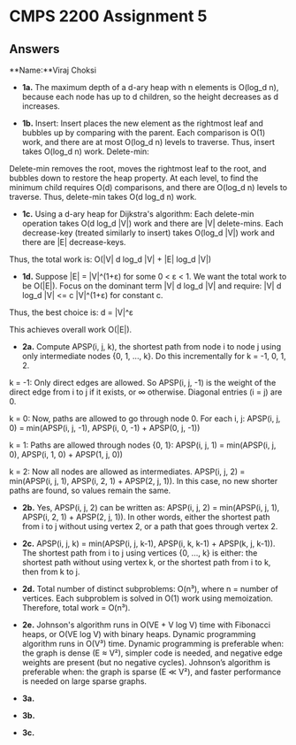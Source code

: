 # CMPS 2200 Assignment 5
## Answers

**Name:**Viraj Choksi





- **1a.** The maximum depth of a d-ary heap with n elements is O(log_d n), because each node has up to d children, so the height decreases as d increases.


- **1b.** Insert: Insert places the new element as the rightmost leaf and bubbles up by comparing with the parent. Each comparison is O(1) work, and there are at most O(log_d n) levels to traverse.
Thus, insert takes O(log_d n) work.
Delete-min:

Delete-min removes the root, moves the rightmost leaf to the root, and bubbles down to restore the heap property.
At each level, to find the minimum child requires O(d) comparisons, and there are O(log_d n) levels to traverse.
Thus, delete-min takes O(d log_d n) work.


- **1c.** Using a d-ary heap for Dijkstra's algorithm:
Each delete-min operation takes O(d log_d |V|) work and there are |V| delete-mins.
Each decrease-key (treated similarly to insert) takes O(log_d |V|) work and there are |E| decrease-keys.

Thus, the total work is: O(|V| d log_d |V| + |E| log_d |V|)


- **1d.** Suppose |E| = |V|^(1+ε) for some 0 < ε < 1.
We want the total work to be O(|E|).
Focus on the dominant term |V| d log_d |V| and require: |V| d log_d |V| <= c |V|^(1+ε) for constant c.

Thus, the best choice is: d = |V|^ε

This achieves overall work O(|E|).


- **2a.** Compute APSP(i, j, k), the shortest path from node i to node j using only intermediate nodes {0, 1, ..., k}. Do this incrementally for k = -1, 0, 1, 2.

k = -1: Only direct edges are allowed. So APSP(i, j, -1) is the weight of the direct edge from i to j if it exists, or ∞ otherwise. Diagonal entries (i = j) are 0.

k = 0: Now, paths are allowed to go through node 0. For each i, j: APSP(i, j, 0) = min(APSP(i, j, -1), APSP(i, 0, -1) + APSP(0, j, -1))

k = 1: Paths are allowed through nodes {0, 1}: APSP(i, j, 1) = min(APSP(i, j, 0), APSP(i, 1, 0) + APSP(1, j, 0))

k = 2: Now all nodes are allowed as intermediates. APSP(i, j, 2) = min(APSP(i, j, 1), APSP(i, 2, 1) + APSP(2, j, 1)). In this case, no new shorter paths are found, so values remain the same.


- **2b.** Yes, APSP(i, j, 2) can be written as: APSP(i, j, 2) = min(APSP(i, j, 1), APSP(i, 2, 1) + APSP(2, j, 1)). In other words, either the shortest path from i to j without using vertex 2, or a path that goes through vertex 2.


- **2c.** APSP(i, j, k) = min(APSP(i, j, k-1), APSP(i, k, k-1) + APSP(k, j, k-1)). The shortest path from i to j using vertices {0, ..., k} is either: the shortest path without using vertex k, or the shortest path from i to k, then from k to j.


- **2d.** Total number of distinct subproblems: O(n³), where n = number of vertices. Each subproblem is solved in O(1) work using memoization. Therefore, total work = O(n³).


- **2e.** Johnson's algorithm runs in O(VE + V log V) time with Fibonacci heaps, or O(VE log V) with binary heaps. Dynamic programming algorithm runs in O(V³) time. Dynamic programming is preferable when: the graph is dense (E ≈ V²), simpler code is needed, and negative edge weights are present (but no negative cycles). Johnson’s algorithm is preferable when: the graph is sparse (E ≪ V²), and faster performance is needed on large sparse graphs.



- **3a.**


- **3b.**


- **3c.**
